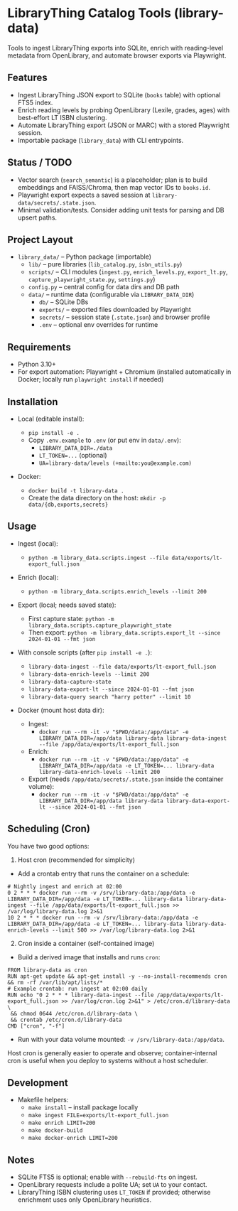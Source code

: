 # LibraryThing Catalog Tools (library-data)

Tools to ingest LibraryThing exports into SQLite, enrich with reading-level metadata from OpenLibrary, and automate browser exports via Playwright.

## Features
- Ingest LibraryThing JSON export to SQLite (`books` table) with optional FTS5 index.
- Enrich reading levels by probing OpenLibrary (Lexile, grades, ages) with best-effort LT ISBN clustering.
- Automate LibraryThing export (JSON or MARC) with a stored Playwright session.
- Importable package (`library_data`) with CLI entrypoints.

## Status / TODO
- Vector search (`search_semantic`) is a placeholder; plan is to build embeddings and FAISS/Chroma, then map vector IDs to `books.id`.
- Playwright export expects a saved session at `library-data/secrets/.state.json`.
- Minimal validation/tests. Consider adding unit tests for parsing and DB upsert paths.

## Project Layout
- `library_data/` – Python package (importable)
  - `lib/` – pure libraries (`lib_catalog.py`, `isbn_utils.py`)
  - `scripts/` – CLI modules (`ingest.py`, `enrich_levels.py`, `export_lt.py`, `capture_playwright_state.py`, `settings.py`)
  - `config.py` – central config for data dirs and DB path
  - `data/` – runtime data (configurable via `LIBRARY_DATA_DIR`)
    - `db/` – SQLite DBs
    - `exports/` – exported files downloaded by Playwright
    - `secrets/` – session state (`.state.json`) and browser profile
    - `.env` – optional env overrides for runtime

## Requirements
- Python 3.10+
- For export automation: Playwright + Chromium (installed automatically in Docker; locally run `playwright install` if needed)

## Installation
- Local (editable install):
  - `pip install -e .`
  - Copy `.env.example` to `.env` (or put env in `data/.env`):
    - `LIBRARY_DATA_DIR=./data`
    - `LT_TOKEN=...` (optional)
    - `UA=library-data/levels (+mailto:you@example.com)`

- Docker:
  - `docker build -t library-data .`
  - Create the data directory on the host: `mkdir -p data/{db,exports,secrets}`

## Usage
- Ingest (local):
  - `python -m library_data.scripts.ingest --file data/exports/lt-export_full.json`
- Enrich (local):
  - `python -m library_data.scripts.enrich_levels --limit 200`
- Export (local; needs saved state):
  - First capture state: `python -m library_data.scripts.capture_playwright_state`
  - Then export: `python -m library_data.scripts.export_lt --since 2024-01-01 --fmt json`

- With console scripts (after `pip install -e .`):
  - `library-data-ingest --file data/exports/lt-export_full.json`
  - `library-data-enrich-levels --limit 200`
  - `library-data-capture-state`
  - `library-data-export-lt --since 2024-01-01 --fmt json`
  - `library-data-query search "harry potter" --limit 10`

- Docker (mount host data dir):
  - Ingest:
    - `docker run --rm -it -v "$PWD/data:/app/data" -e LIBRARY_DATA_DIR=/app/data library-data library-data-ingest --file /app/data/exports/lt-export_full.json`
  - Enrich:
    - `docker run --rm -it -v "$PWD/data:/app/data" -e LIBRARY_DATA_DIR=/app/data -e LT_TOKEN=... library-data library-data-enrich-levels --limit 200`
  - Export (needs `/app/data/secrets/.state.json` inside the container volume):
    - `docker run --rm -it -v "$PWD/data:/app/data" -e LIBRARY_DATA_DIR=/app/data library-data library-data-export-lt --since 2024-01-01 --fmt json`

## Scheduling (Cron)
You have two good options:

1) Host cron (recommended for simplicity)
- Add a crontab entry that runs the container on a schedule:
```
# Nightly ingest and enrich at 02:00
0 2 * * * docker run --rm -v /srv/library-data:/app/data -e LIBRARY_DATA_DIR=/app/data -e LT_TOKEN=... library-data library-data-ingest --file /app/data/exports/lt-export_full.json >> /var/log/library-data.log 2>&1
10 2 * * * docker run --rm -v /srv/library-data:/app/data -e LIBRARY_DATA_DIR=/app/data -e LT_TOKEN=... library-data library-data-enrich-levels --limit 500 >> /var/log/library-data.log 2>&1
```

2) Cron inside a container (self-contained image)
- Build a derived image that installs and runs `cron`:
```
FROM library-data as cron
RUN apt-get update && apt-get install -y --no-install-recommends cron && rm -rf /var/lib/apt/lists/*
# Example crontab: run ingest at 02:00 daily
RUN echo "0 2 * * * library-data-ingest --file /app/data/exports/lt-export_full.json >> /var/log/cron.log 2>&1" > /etc/cron.d/library-data \
 && chmod 0644 /etc/cron.d/library-data \
 && crontab /etc/cron.d/library-data
CMD ["cron", "-f"]
```
- Run with your data volume mounted: `-v /srv/library-data:/app/data`.

Host cron is generally easier to operate and observe; container-internal cron is useful when you deploy to systems without a host scheduler.

## Development
- Makefile helpers:
  - `make install` – install package locally
  - `make ingest FILE=exports/lt-export_full.json`
  - `make enrich LIMIT=200`
  - `make docker-build`
  - `make docker-enrich LIMIT=200`

## Notes
- SQLite FTS5 is optional; enable with `--rebuild-fts` on ingest.
- OpenLibrary requests include a polite UA; set `UA` to your contact.
- LibraryThing ISBN clustering uses `LT_TOKEN` if provided; otherwise enrichment uses only OpenLibrary heuristics.
